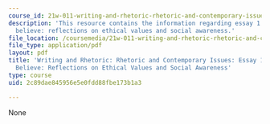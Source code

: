 ```yaml
---
course_id: 21w-011-writing-and-rhetoric-rhetoric-and-contemporary-issues-fall-2015
description: 'This resource contains the information regarding essay 1: reasons to
  believe: reflections on ethical values and social awareness.'
file_location: /coursemedia/21w-011-writing-and-rhetoric-rhetoric-and-contemporary-issues-fall-2015/2c89dae845956e5e0fdd88fbe173b1a3_MIT21W_011F15_essay1.pdf
file_type: application/pdf
layout: pdf
title: 'Writing and Rhetoric: Rhetoric and Contemporary Issues: Essay 1: Reasons To
  Believe: Reflections on Ethical Values and Social Awareness'
type: course
uid: 2c89dae845956e5e0fdd88fbe173b1a3

---
```

None
